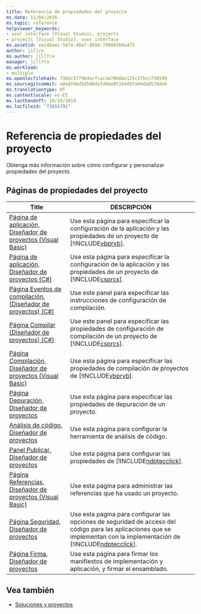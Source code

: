 ```yaml
---
title: Referencia de propiedades del proyecto
ms.date: 11/04/2016
ms.topic: reference
helpviewer_keywords:
- user interface [Visual Studio], projects
- projects [Visual Studio], user interface
ms.assetid: eec49aec-5474-48a7-889d-709045b9a475
author: jillre
ms.author: jillfra
manager: jillfra
ms.workload:
- multiple
ms.openlocfilehash: f3b5c5f79b4ecfcac3e70b6be125c57bcc738199
ms.sourcegitcommit: a8e8f4bd5d508da34bbe9f2d4d9fa94da0539de0
ms.translationtype: HT
ms.contentlocale: es-ES
ms.lasthandoff: 10/19/2019
ms.locfileid: "72655791"
---
```

# <a name="project-properties-reference"></a>Referencia de propiedades del proyecto

Obtenga más información sobre cómo configurar y personalizar propiedades del proyecto.

## <a name="project-properties-pages"></a>Páginas de propiedades del proyecto

| Title | DESCRIPCIÓN |
| - | - |
| [Página de aplicación, Diseñador de proyectos (Visual Basic)](../../ide/reference/application-page-project-designer-visual-basic.md) | Use esta página para especificar la configuración de la aplicación y las propiedades de un proyecto de [!INCLUDE[vbprvb](../../code-quality/includes/vbprvb_md.md)]. |
| [Página de aplicación, Diseñador de proyectos (C#)](../../ide/reference/application-page-project-designer-csharp.md) | Use esta página para especificar la configuración de la aplicación y las propiedades de un proyecto de [!INCLUDE[csprcs](../../data-tools/includes/csprcs_md.md)]. |
| [Página Eventos de compilación, (Diseñador de proyectos) (C#)](../../ide/reference/build-events-page-project-designer-csharp.md) | Use este panel para especificar las instrucciones de configuración de compilación. |
| [Página Compilar (Diseñador de proyectos) (C#)](../../ide/reference/build-page-project-designer-csharp.md) | Use este panel para especificar las propiedades de configuración de compilación de un proyecto de [!INCLUDE[csprcs](../../data-tools/includes/csprcs_md.md)]. |
| [Página Compilación, Diseñador de proyectos (Visual Basic)](../../ide/reference/compile-page-project-designer-visual-basic.md) | Use esta página para especificar las propiedades de compilación de proyectos de [!INCLUDE[vbprvb](../../code-quality/includes/vbprvb_md.md)]. |
| [Página Depuración, Diseñador de proyectos](../../ide/reference/debug-page-project-designer.md) | Use esta página para especificar las propiedades de depuración de un proyecto. |
| [Análisis de código, Diseñador de proyectos](../../ide/reference/code-analysis-project-designer.md) | Use esta página para configurar la herramienta de análisis de código. |
| [Panel Publicar, Diseñador de proyectos](../../ide/reference/publish-page-project-designer.md) | Use esta página para configurar las propiedades de [!INCLUDE[ndptecclick](../../deployment/includes/ndptecclick_md.md)]. |
| [Página Referencias, Diseñador de proyectos (Visual Basic)](../../ide/reference/references-page-project-designer-visual-basic.md) | Use esta página para administrar las referencias que ha usado un proyecto. |
| [Página Seguridad, Diseñador de proyectos](../../ide/reference/security-page-project-designer.md) | Use esta página para configurar las opciones de seguridad de acceso del código para las aplicaciones que se implementan con la implementación de [!INCLUDE[ndptecclick](../../deployment/includes/ndptecclick_md.md)]. |
| [Página Firma, Diseñador de proyectos](../../ide/reference/signing-page-project-designer.md) | Use esta página para firmar los manifiestos de implementación y aplicación, y firmar el ensamblado. |

## <a name="see-also"></a>Vea también

- [Soluciones y proyectos](../../ide/solutions-and-projects-in-visual-studio.md)
